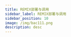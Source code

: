 ```yaml
---
title: REMIX部署与调用
sidebar_label: REMIX部署与调用
sidebar_position: 10
image: /img/bac111.png
description: desc
---
```



